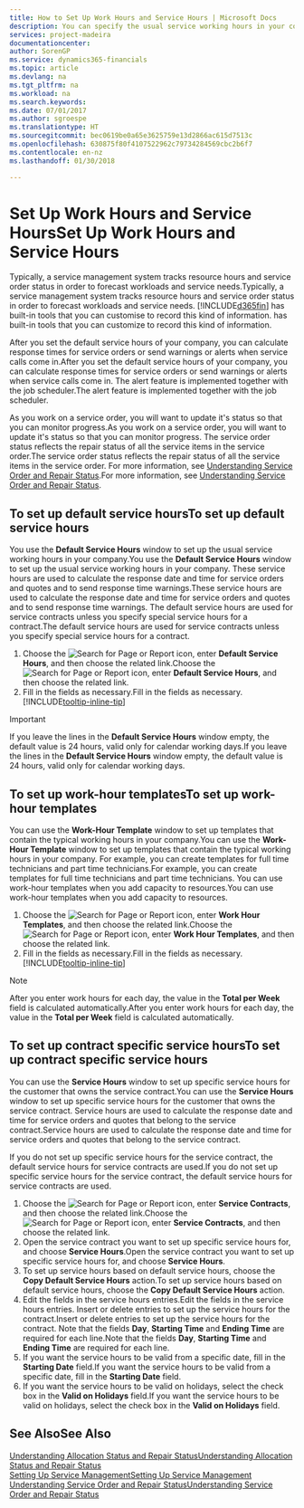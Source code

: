 ```yaml
---
title: How to Set Up Work Hours and Service Hours | Microsoft Docs
description: You can specify the usual service working hours in your company. These service hours are used to calculate the response date and time for service orders and quotes, and to send response time warnings.
services: project-madeira
documentationcenter: 
author: SorenGP
ms.service: dynamics365-financials
ms.topic: article
ms.devlang: na
ms.tgt_pltfrm: na
ms.workload: na
ms.search.keywords: 
ms.date: 07/01/2017
ms.author: sgroespe
ms.translationtype: HT
ms.sourcegitcommit: bec0619be0a65e3625759e13d2866ac615d7513c
ms.openlocfilehash: 630875f80f4107522962c79734284569cbc2b6f7
ms.contentlocale: en-nz
ms.lasthandoff: 01/30/2018

---
```

# <a name="set-up-work-hours-and-service-hours"></a><span data-ttu-id="2c346-104">Set Up Work Hours and Service Hours</span><span class="sxs-lookup"><span data-stu-id="2c346-104">Set Up Work Hours and Service Hours</span></span>
<span data-ttu-id="2c346-105">Typically, a service management system tracks resource hours and service order status in order to forecast workloads and service needs.</span><span class="sxs-lookup"><span data-stu-id="2c346-105">Typically, a service management system tracks resource hours and service order status in order to forecast workloads and service needs.</span></span> [!INCLUDE[d365fin](includes/d365fin_md.md)]<span data-ttu-id="2c346-106"> has built-in tools that you can customise to record this kind of information.</span><span class="sxs-lookup"><span data-stu-id="2c346-106"> has built-in tools that you can customize to record this kind of information.</span></span>  
  
<span data-ttu-id="2c346-107">After you set the default service hours of your company, you can calculate response times for service orders or send warnings or alerts when service calls come in.</span><span class="sxs-lookup"><span data-stu-id="2c346-107">After you set the default service hours of your company, you can calculate response times for service orders or send warnings or alerts when service calls come in.</span></span> <span data-ttu-id="2c346-108">The alert feature is implemented together with the job scheduler.</span><span class="sxs-lookup"><span data-stu-id="2c346-108">The alert feature is implemented together with the job scheduler.</span></span>   
  
<span data-ttu-id="2c346-109">As you work on a service order, you will want to update it's status so that you can monitor progress.</span><span class="sxs-lookup"><span data-stu-id="2c346-109">As you work on a service order, you will want to update it's status so that you can monitor progress.</span></span> <span data-ttu-id="2c346-110">The service order status reflects the repair status of all the service items in the service order.</span><span class="sxs-lookup"><span data-stu-id="2c346-110">The service order status reflects the repair status of all the service items in the service order.</span></span> <span data-ttu-id="2c346-111">For more information, see [Understanding Service Order and Repair Status](service-order-repair-status.md).</span><span class="sxs-lookup"><span data-stu-id="2c346-111">For more information, see [Understanding Service Order and Repair Status](service-order-repair-status.md).</span></span> 

## <a name="to-set-up-default-service-hours"></a><span data-ttu-id="2c346-112">To set up default service hours</span><span class="sxs-lookup"><span data-stu-id="2c346-112">To set up default service hours</span></span>  
<span data-ttu-id="2c346-113">You use the **Default Service Hours** window to set up the usual service working hours in your company.</span><span class="sxs-lookup"><span data-stu-id="2c346-113">You use the **Default Service Hours** window to set up the usual service working hours in your company.</span></span> <span data-ttu-id="2c346-114">These service hours are used to calculate the response date and time for service orders and quotes and to send response time warnings.</span><span class="sxs-lookup"><span data-stu-id="2c346-114">These service hours are used to calculate the response date and time for service orders and quotes and to send response time warnings.</span></span> <span data-ttu-id="2c346-115">The default service hours are used for service contracts unless you specify special service hours for a contract.</span><span class="sxs-lookup"><span data-stu-id="2c346-115">The default service hours are used for service contracts unless you specify special service hours for a contract.</span></span>  
  
1. <span data-ttu-id="2c346-116">Choose the ![Search for Page or Report](media/ui-search/search_small.png "Search for Page or Report icon") icon, enter **Default Service Hours**, and then choose the related link.</span><span class="sxs-lookup"><span data-stu-id="2c346-116">Choose the ![Search for Page or Report](media/ui-search/search_small.png "Search for Page or Report icon") icon, enter **Default Service Hours**, and then choose the related link.</span></span>  
2. <span data-ttu-id="2c346-117">Fill in the fields as necessary.</span><span class="sxs-lookup"><span data-stu-id="2c346-117">Fill in the fields as necessary.</span></span> [!INCLUDE[tooltip-inline-tip](includes/tooltip-inline-tip_md.md)]  
  
> [!IMPORTANT]  
>  <span data-ttu-id="2c346-118">If you leave the lines in the **Default Service Hours** window empty, the default value is 24 hours, valid only for calendar working days.</span><span class="sxs-lookup"><span data-stu-id="2c346-118">If you leave the lines in the **Default Service Hours** window empty, the default value is 24 hours, valid only for calendar working days.</span></span>  
  
## <a name="to-set-up-work-hour-templates"></a><span data-ttu-id="2c346-119">To set up work-hour templates</span><span class="sxs-lookup"><span data-stu-id="2c346-119">To set up work-hour templates</span></span>
<span data-ttu-id="2c346-120">You can use the **Work-Hour Template** window to set up templates that contain the typical working hours in your company.</span><span class="sxs-lookup"><span data-stu-id="2c346-120">You can use the **Work-Hour Template** window to set up templates that contain the typical working hours in your company.</span></span> <span data-ttu-id="2c346-121">For example, you can create templates for full time technicians and part time technicians.</span><span class="sxs-lookup"><span data-stu-id="2c346-121">For example, you can create templates for full time technicians and part time technicians.</span></span> <span data-ttu-id="2c346-122">You can use work-hour templates when you add capacity to resources.</span><span class="sxs-lookup"><span data-stu-id="2c346-122">You can use work-hour templates when you add capacity to resources.</span></span>  
  
1. <span data-ttu-id="2c346-123">Choose the ![Search for Page or Report](media/ui-search/search_small.png "Search for Page or Report icon") icon, enter **Work Hour Templates**, and then choose the related link.</span><span class="sxs-lookup"><span data-stu-id="2c346-123">Choose the ![Search for Page or Report](media/ui-search/search_small.png "Search for Page or Report icon") icon, enter **Work Hour Templates**, and then choose the related link.</span></span>  
2. <span data-ttu-id="2c346-124">Fill in the fields as necessary.</span><span class="sxs-lookup"><span data-stu-id="2c346-124">Fill in the fields as necessary.</span></span> [!INCLUDE[tooltip-inline-tip](includes/tooltip-inline-tip_md.md)]  
  
> [!Note]
> <span data-ttu-id="2c346-125">After you enter work hours for each day, the value in the **Total per Week** field is calculated automatically.</span><span class="sxs-lookup"><span data-stu-id="2c346-125">After you enter work hours for each day, the value in the **Total per Week** field is calculated automatically.</span></span>  

## <a name="to-set-up-contract-specific-service-hours"></a><span data-ttu-id="2c346-126">To set up contract specific service hours</span><span class="sxs-lookup"><span data-stu-id="2c346-126">To set up contract specific service hours</span></span>  
<span data-ttu-id="2c346-127">You can use the **Service Hours** window to set up specific service hours for the customer that owns the service contract.</span><span class="sxs-lookup"><span data-stu-id="2c346-127">You can use the **Service Hours** window to set up specific service hours for the customer that owns the service contract.</span></span> <span data-ttu-id="2c346-128">Service hours are used to calculate the response date and time for service orders and quotes that belong to the service contract.</span><span class="sxs-lookup"><span data-stu-id="2c346-128">Service hours are used to calculate the response date and time for service orders and quotes that belong to the service contract.</span></span>  
  
<span data-ttu-id="2c346-129">If you do not set up specific service hours for the service contract, the default service hours for service contracts are used.</span><span class="sxs-lookup"><span data-stu-id="2c346-129">If you do not set up specific service hours for the service contract, the default service hours for service contracts are used.</span></span>  
  
1. <span data-ttu-id="2c346-130">Choose the ![Search for Page or Report](media/ui-search/search_small.png "Search for Page or Report icon") icon, enter **Service Contracts**, and then choose the related link.</span><span class="sxs-lookup"><span data-stu-id="2c346-130">Choose the ![Search for Page or Report](media/ui-search/search_small.png "Search for Page or Report icon") icon, enter **Service Contracts**, and then choose the related link.</span></span>  
2. <span data-ttu-id="2c346-131">Open the service contract you want to set up specific service hours for, and choose **Service Hours**.</span><span class="sxs-lookup"><span data-stu-id="2c346-131">Open the service contract you want to set up specific service hours for, and choose **Service Hours**.</span></span>  
4. <span data-ttu-id="2c346-132">To set up service hours based on default service hours, choose the **Copy Default Service Hours** action.</span><span class="sxs-lookup"><span data-stu-id="2c346-132">To set up service hours based on default service hours, choose the **Copy Default Service Hours** action.</span></span>  
5. <span data-ttu-id="2c346-133">Edit the fields in the service hours entries.</span><span class="sxs-lookup"><span data-stu-id="2c346-133">Edit the fields in the service hours entries.</span></span> <span data-ttu-id="2c346-134">Insert or delete entries to set up the service hours for the contract.</span><span class="sxs-lookup"><span data-stu-id="2c346-134">Insert or delete entries to set up the service hours for the contract.</span></span> <span data-ttu-id="2c346-135">Note that the fields **Day**, **Starting Time** and **Ending Time** are required for each line.</span><span class="sxs-lookup"><span data-stu-id="2c346-135">Note that the fields **Day**, **Starting Time** and **Ending Time** are required for each line.</span></span>  
6. <span data-ttu-id="2c346-136">If you want the service hours to be valid from a specific date, fill in the **Starting Date** field.</span><span class="sxs-lookup"><span data-stu-id="2c346-136">If you want the service hours to be valid from a specific date, fill in the **Starting Date** field.</span></span>  
7. <span data-ttu-id="2c346-137">If you want the service hours to be valid on holidays, select the check box in the **Valid on Holidays** field.</span><span class="sxs-lookup"><span data-stu-id="2c346-137">If you want the service hours to be valid on holidays, select the check box in the **Valid on Holidays** field.</span></span>  

## <a name="see-also"></a><span data-ttu-id="2c346-138">See Also</span><span class="sxs-lookup"><span data-stu-id="2c346-138">See Also</span></span>  
[<span data-ttu-id="2c346-139">Understanding Allocation Status and Repair Status</span><span class="sxs-lookup"><span data-stu-id="2c346-139">Understanding Allocation Status and Repair Status</span></span>](service-allocation-status-and-repair-status.md)  
[<span data-ttu-id="2c346-140">Setting Up Service Management</span><span class="sxs-lookup"><span data-stu-id="2c346-140">Setting Up Service Management</span></span>](service-setup-service.md)  
[<span data-ttu-id="2c346-141">Understanding Service Order and Repair Status</span><span class="sxs-lookup"><span data-stu-id="2c346-141">Understanding Service Order and Repair Status</span></span>](service-order-repair-status.md)  

